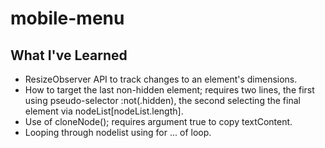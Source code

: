 # mobile-menu


## What I've Learned

- ResizeObserver API to track changes to an element's dimensions.
- How to target the last non-hidden element; requires two lines, the first using pseudo-selector :not(.hidden), the second selecting the final element via nodeList[nodeList.length].
- Use of cloneNode(); requires argument true to copy textContent.
- Looping through nodelist using for ... of loop.